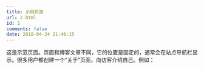 ```yaml
---
title: 示例页面
url: 2.html
id: 2
comments: false
date: 2018-04-24 21:46:15
---
```


这是示范页面。页面和博客文章不同，它的位置是固定的，通常会在站点导航栏显示。很多用户都创建一个“关于”页面，向访客介绍自己。例如：